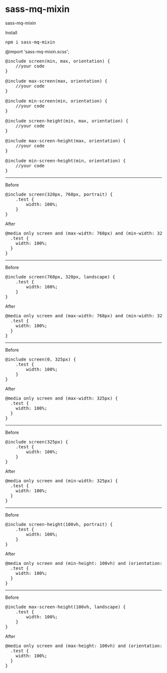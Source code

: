 # sass-mq-mixin
sass-mq-mixin

Install
<pre>npm i sass-mq-mixin</pre>


@import 'sass-mq-mixin.scss';

<pre>
@include screen(min, max, orientation) {
    //your code
}

@include max-screen(max, orientation) {
    //your code
}

@include min-screen(min, orientation) {
    //your code
}

@include screen-height(min, max, orientation) {
    //your code
}

@include max-screen-height(max, orientation) {
    //your code
}

@include min-screen-height(min, orientation) {
    //your code
}
</pre>
<hr>


Before
<pre>
@include screen(320px, 768px, portrait) {
    .test {
        width: 100%;
    }
}
</pre>

After
<pre>
@media only screen and (max-width: 768px) and (min-width: 320px) and (orientation: portrait) {
  .test {
    width: 100%;
  }
}
</pre>
<hr>

Before
<pre>
@include screen(768px, 320px, landscape) {
    .test {
        width: 100%;
    }
}
</pre>

After
<pre>
@media only screen and (max-width: 768px) and (min-width: 320px) and (orientation: landscape) {
  .test {
    width: 100%;
  }
}
</pre>
<hr>

Before
<pre>
@include screen(0, 325px) {
    .test {
        width: 100%;
    }
}
</pre>

After
<pre>
@media only screen and (max-width: 325px) {
  .test {
    width: 100%;
  }
}
</pre>
<hr>

Before
<pre>
@include screen(325px) {
    .test {
        width: 100%;
    }
}
</pre>

After
<pre>
@media only screen and (min-width: 325px) {
  .test {
    width: 100%;
  }
}
</pre>
<hr>
Before
<pre>
@include screen-height(100vh, portrait) {
    .test {
        width: 100%;
    }
}
</pre>

After
<pre>
@media only screen and (min-height: 100vh) and (orientation: portrait) {
  .test {
    width: 100%;
  }
}
</pre>
<hr>

Before
<pre>
@include max-screen-height(100vh, landscape) {
    .test {
        width: 100%;
    }
}
</pre>

After
<pre>
@media only screen and (max-height: 100vh) and (orientation: portrait) {
  .test {
    width: 100%;
  }
}
</pre>
